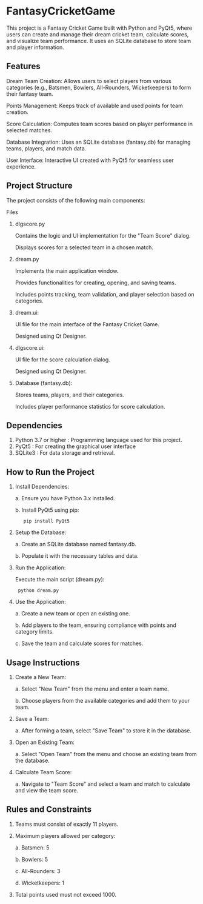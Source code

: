 # FantasyCricketGame

This project is a Fantasy Cricket Game built with Python and PyQt5, where users can create and manage their dream cricket team, calculate scores, and visualize team performance. It uses an SQLite database to store team and player information.


## Features

Dream Team Creation: Allows users to select players from various categories (e.g., Batsmen, Bowlers, All-Rounders, Wicketkeepers) to form their fantasy team.

Points Management: Keeps track of available and used points for team creation.

Score Calculation: Computes team scores based on player performance in selected matches.

Database Integration: Uses an SQLite database (fantasy.db) for managing teams, players, and match data.

User Interface: Interactive UI created with PyQt5 for seamless user experience.


## Project Structure

The project consists of the following main components:

Files

1. dlgscore.py

    Contains the logic and UI implementation for the "Team Score" dialog.

    Displays scores for a selected team in a chosen match.

2. dream.py

    Implements the main application window.

    Provides functionalities for creating, opening, and saving teams.

    Includes points tracking, team validation, and player selection based on categories.

3. dream.ui:

    UI file for the main interface of the Fantasy Cricket Game.
   
    Designed using Qt Designer.

4. dlgscore.ui:

    UI file for the score calculation dialog.
   
    Designed using Qt Designer.

5. Database (fantasy.db):

    Stores teams, players, and their categories.
   
    Includes player performance statistics for score calculation.


## Dependencies


1. Python 3.7 or higher : Programming language used for this project.
2. PyQt5 : For creating the graphical user interface
3. SQLite3 :  For data storage and retrieval.


## How to Run the Project

1. Install Dependencies:

   a. Ensure you have Python 3.x installed.

   b. Install PyQt5 using pip:

          pip install PyQt5
     
   
2. Setup the Database:

   a. Create an SQLite database named fantasy.db.

   b. Populate it with the necessary tables and data.

3. Run the Application:

    Execute the main script (dream.py):

        python dream.py

4. Use the Application:


    a. Create a new team or open an existing one.

    b. Add players to the team, ensuring compliance with points and category limits.

    c. Save the team and calculate scores for matches.

   

## Usage Instructions

1. Create a New Team:

    a. Select "New Team" from the menu and enter a team name.

    b. Choose players from the available categories and add them to your team.

2. Save a Team:

    a. After forming a team, select "Save Team" to store it in the database.

3. Open an Existing Team:

    a. Select "Open Team" from the menu and choose an existing team from the database.

4. Calculate Team Score:

    a. Navigate to "Team Score" and select a team and match to calculate and view the team score.

  

## Rules and Constraints

1. Teams must consist of exactly 11 players.

2. Maximum players allowed per category:

    a. Batsmen: 5

    b. Bowlers: 5

    c. All-Rounders: 3

    d. Wicketkeepers: 1

3. Total points used must not exceed 1000.
